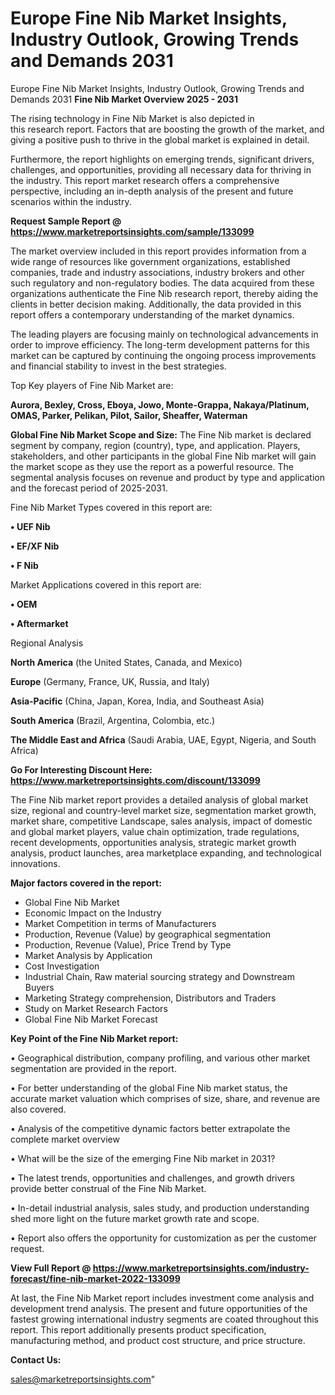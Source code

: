 # Europe Fine Nib Market Insights, Industry Outlook, Growing Trends and Demands 2031
Europe Fine Nib Market Insights, Industry Outlook, Growing Trends and Demands 2031
<Strong> Fine Nib Market Overview 2025 - 2031</strong>

The rising technology in Fine Nib Market is also depicted in this research report. Factors that are boosting the growth of the market, and giving a positive push to thrive in the global market is explained in detail.

Furthermore, the report highlights on emerging trends, significant drivers, challenges, and opportunities, providing all necessary data for thriving in the industry. This report market research offers a comprehensive perspective, including an in-depth analysis of the present and future scenarios within the industry.

<strong>Request Sample Report @ <a href=https://www.marketreportsinsights.com/sample/133099>https://www.marketreportsinsights.com/sample/133099</a></strong>

The market overview included in this report provides information from a wide range of resources like government organizations, established companies, trade and industry associations, industry brokers and other such regulatory and non-regulatory bodies. The data acquired from these organizations authenticate the Fine Nib research report, thereby aiding the clients in better decision making. Additionally, the data provided in this report offers a contemporary understanding of the market dynamics.

The leading players are focusing mainly on technological advancements in order to improve efficiency. The long-term development patterns for this market can be captured by continuing the ongoing process improvements and financial stability to invest in the best strategies.

Top Key players of Fine Nib Market are:

<strong>Aurora, Bexley, Cross, Eboya, Jowo, Monte-Grappa, Nakaya/Platinum, OMAS, Parker, Pelikan, Pilot, Sailor, Sheaffer, Waterman</strong>

<strong><b>Global Fine Nib Market Scope and Size:</b></strong>
The Fine Nib market is declared segment by company, region (country), type, and application. Players, stakeholders, and other participants in the global Fine Nib market will gain the market scope as they use the report as a powerful resource. The segmental analysis focuses on revenue and product by type and application and the forecast period of 2025-2031.

Fine Nib Market Types covered in this report are:

<strong>• UEF Nib

• EF/XF Nib

• F Nib</strong>

Market Applications covered in this report are:

<strong>• OEM

• Aftermarket</strong> 

Regional Analysis

<strong>North America</strong> (the United States, Canada, and Mexico)

<strong>Europe</strong> (Germany, France, UK, Russia, and Italy)

<strong>Asia-Pacific</strong> (China, Japan, Korea, India, and Southeast Asia)

<strong>South America</strong> (Brazil, Argentina, Colombia, etc.)

<strong>The Middle East and Africa</strong> (Saudi Arabia, UAE, Egypt, Nigeria, and South Africa)

<strong>Go For Interesting Discount Here: <a href=https://www.marketreportsinsights.com/discount/133099>https://www.marketreportsinsights.com/discount/133099</a></strong>

The Fine Nib market report provides a detailed analysis of global market size, regional and country-level market size, segmentation market growth, market share, competitive Landscape, sales analysis, impact of domestic and global market players, value chain optimization, trade regulations, recent developments, opportunities analysis, strategic market growth analysis, product launches, area marketplace expanding, and technological innovations.

<strong><b>Major factors covered in the report:</b></strong>
<ul>
  <li>Global Fine Nib Market </li>
  <li>Economic Impact on the Industry</li>
  <li>Market Competition in terms of Manufacturers</li>
  <li>Production, Revenue (Value) by geographical segmentation</li>
  <li>Production, Revenue (Value), Price Trend by Type</li>
  <li>Market Analysis by Application</li>
  <li>Cost Investigation</li>
  <li>Industrial Chain, Raw material sourcing strategy and Downstream Buyers</li>
  <li>Marketing Strategy comprehension, Distributors and Traders</li>
  <li>Study on Market Research Factors</li>
  <li>Global Fine Nib Market Forecast</li>
</ul>

<strong><b>Key Point of the Fine Nib Market report:</b></strong>

• Geographical distribution, company profiling, and various other market segmentation are provided in the report.

• For better understanding of the global Fine Nib market status, the accurate market valuation which comprises of size, share, and revenue are also covered.

• Analysis of the competitive dynamic factors better extrapolate the complete market overview

• What will be the size of the emerging Fine Nib market in 2031?

• The latest trends, opportunities and challenges, and growth drivers provide better construal of the Fine Nib Market.

• In-detail industrial analysis, sales study, and production understanding shed more light on the future market growth rate and scope.

• Report also offers the opportunity for customization as per the customer request.

<strong><b>View Full Report @ <a href=https://www.marketreportsinsights.com/industry-forecast/fine-nib-market-2022-133099>https://www.marketreportsinsights.com/industry-forecast/fine-nib-market-2022-133099</a></b></strong>


At last, the Fine Nib Market report includes investment come analysis and development trend analysis. The present and future opportunities of the fastest growing international industry segments are coated throughout this report. This report additionally presents product specification, manufacturing method, and product cost structure, and price structure.

<strong>Contact Us:</strong>

sales@marketreportsinsights.com"
